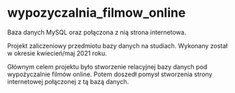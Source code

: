 # wypozyczalnia_filmow_online
Baza danych MySQL oraz połączona z nią strona internetowa.

Projekt zaliczeniowy przedmiotu bazy danych na studiach. 
Wykonany został w okresie kwiecień/maj 2021 roku.

Głównym celem projektu było stworzenie relacyjnej bazy danych pod wypożyczalnie filmów online. 
Potem doszedł pomysł stworzenia strony internetowej połączonej z tą bazą danych.

